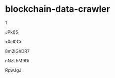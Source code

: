 # blockchain-data-crawler
1
















JPk65








xXcI0Cr




8m2IGhDR7


nNzLhM9Di

RpwJgJ
